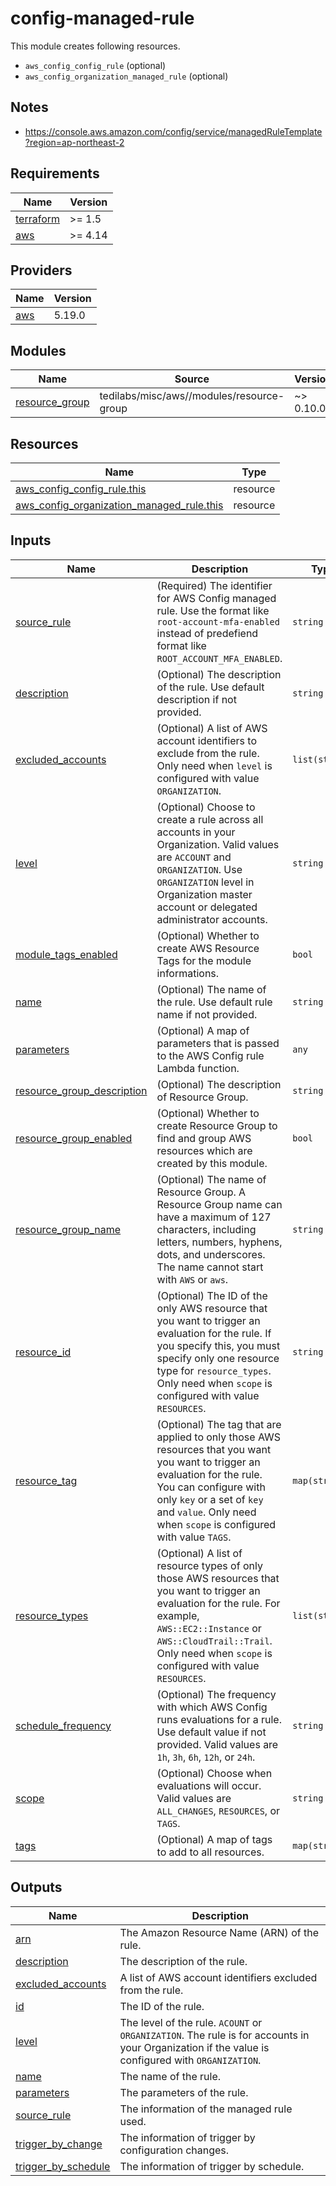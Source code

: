 # config-managed-rule

This module creates following resources.

- `aws_config_config_rule` (optional)
- `aws_config_organization_managed_rule` (optional)

## Notes

- https://console.aws.amazon.com/config/service/managedRuleTemplate?region=ap-northeast-2


<!-- BEGINNING OF PRE-COMMIT-TERRAFORM DOCS HOOK -->
## Requirements

| Name | Version |
|------|---------|
| <a name="requirement_terraform"></a> [terraform](#requirement\_terraform) | >= 1.5 |
| <a name="requirement_aws"></a> [aws](#requirement\_aws) | >= 4.14 |

## Providers

| Name | Version |
|------|---------|
| <a name="provider_aws"></a> [aws](#provider\_aws) | 5.19.0 |

## Modules

| Name | Source | Version |
|------|--------|---------|
| <a name="module_resource_group"></a> [resource\_group](#module\_resource\_group) | tedilabs/misc/aws//modules/resource-group | ~> 0.10.0 |

## Resources

| Name | Type |
|------|------|
| [aws_config_config_rule.this](https://registry.terraform.io/providers/hashicorp/aws/latest/docs/resources/config_config_rule) | resource |
| [aws_config_organization_managed_rule.this](https://registry.terraform.io/providers/hashicorp/aws/latest/docs/resources/config_organization_managed_rule) | resource |

## Inputs

| Name | Description | Type | Default | Required |
|------|-------------|------|---------|:--------:|
| <a name="input_source_rule"></a> [source\_rule](#input\_source\_rule) | (Required) The identifier for AWS Config managed rule. Use the format like `root-account-mfa-enabled` instead of predefiend format like `ROOT_ACCOUNT_MFA_ENABLED`. | `string` | n/a | yes |
| <a name="input_description"></a> [description](#input\_description) | (Optional) The description of the rule. Use default description if not provided. | `string` | `null` | no |
| <a name="input_excluded_accounts"></a> [excluded\_accounts](#input\_excluded\_accounts) | (Optional) A list of AWS account identifiers to exclude from the rule. Only need when `level` is configured with value `ORGANIZATION`. | `list(string)` | `[]` | no |
| <a name="input_level"></a> [level](#input\_level) | (Optional) Choose to create a rule across all accounts in your Organization. Valid values are `ACCOUNT` and `ORGANIZATION`. Use `ORGANIZATION` level in Organization master account or delegated administrator accounts. | `string` | `"ACCOUNT"` | no |
| <a name="input_module_tags_enabled"></a> [module\_tags\_enabled](#input\_module\_tags\_enabled) | (Optional) Whether to create AWS Resource Tags for the module informations. | `bool` | `true` | no |
| <a name="input_name"></a> [name](#input\_name) | (Optional) The name of the rule. Use default rule name if not provided. | `string` | `null` | no |
| <a name="input_parameters"></a> [parameters](#input\_parameters) | (Optional) A map of parameters that is passed to the AWS Config rule Lambda function. | `any` | `{}` | no |
| <a name="input_resource_group_description"></a> [resource\_group\_description](#input\_resource\_group\_description) | (Optional) The description of Resource Group. | `string` | `"Managed by Terraform."` | no |
| <a name="input_resource_group_enabled"></a> [resource\_group\_enabled](#input\_resource\_group\_enabled) | (Optional) Whether to create Resource Group to find and group AWS resources which are created by this module. | `bool` | `true` | no |
| <a name="input_resource_group_name"></a> [resource\_group\_name](#input\_resource\_group\_name) | (Optional) The name of Resource Group. A Resource Group name can have a maximum of 127 characters, including letters, numbers, hyphens, dots, and underscores. The name cannot start with `AWS` or `aws`. | `string` | `""` | no |
| <a name="input_resource_id"></a> [resource\_id](#input\_resource\_id) | (Optional) The ID of the only AWS resource that you want to trigger an evaluation for the rule. If you specify this, you must specify only one resource type for `resource_types`. Only need when `scope` is configured with value `RESOURCES`. | `string` | `null` | no |
| <a name="input_resource_tag"></a> [resource\_tag](#input\_resource\_tag) | (Optional) The tag that are applied to only those AWS resources that you want you want to trigger an evaluation for the rule. You can configure with only `key` or a set of `key` and `value`. Only need when `scope` is configured with value `TAGS`. | `map(string)` | `{}` | no |
| <a name="input_resource_types"></a> [resource\_types](#input\_resource\_types) | (Optional) A list of resource types of only those AWS resources that you want to trigger an evaluation for the rule. For example, `AWS::EC2::Instance` or `AWS::CloudTrail::Trail`. Only need when `scope` is configured with value `RESOURCES`. | `list(string)` | `[]` | no |
| <a name="input_schedule_frequency"></a> [schedule\_frequency](#input\_schedule\_frequency) | (Optional) The frequency with which AWS Config runs evaluations for a rule. Use default value if not provided. Valid values are `1h`, `3h`, `6h`, `12h`, or `24h`. | `string` | `null` | no |
| <a name="input_scope"></a> [scope](#input\_scope) | (Optional) Choose when evaluations will occur. Valid values are `ALL_CHANGES`, `RESOURCES`, or `TAGS`. | `string` | `"RESOURCES"` | no |
| <a name="input_tags"></a> [tags](#input\_tags) | (Optional) A map of tags to add to all resources. | `map(string)` | `{}` | no |

## Outputs

| Name | Description |
|------|-------------|
| <a name="output_arn"></a> [arn](#output\_arn) | The Amazon Resource Name (ARN) of the rule. |
| <a name="output_description"></a> [description](#output\_description) | The description of the rule. |
| <a name="output_excluded_accounts"></a> [excluded\_accounts](#output\_excluded\_accounts) | A list of AWS account identifiers excluded from the rule. |
| <a name="output_id"></a> [id](#output\_id) | The ID of the rule. |
| <a name="output_level"></a> [level](#output\_level) | The level of the rule. `ACOUNT` or `ORGANIZATION`. The rule is for accounts in your Organization if the value is configured with `ORGANIZATION`. |
| <a name="output_name"></a> [name](#output\_name) | The name of the rule. |
| <a name="output_parameters"></a> [parameters](#output\_parameters) | The parameters of the rule. |
| <a name="output_source_rule"></a> [source\_rule](#output\_source\_rule) | The information of the managed rule used. |
| <a name="output_trigger_by_change"></a> [trigger\_by\_change](#output\_trigger\_by\_change) | The information of trigger by configuration changes. |
| <a name="output_trigger_by_schedule"></a> [trigger\_by\_schedule](#output\_trigger\_by\_schedule) | The information of trigger by schedule. |
<!-- END OF PRE-COMMIT-TERRAFORM DOCS HOOK -->
